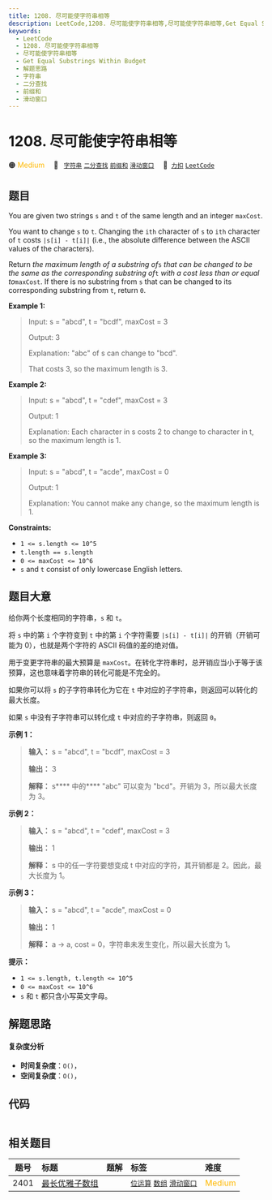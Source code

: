 ```yaml
---
title: 1208. 尽可能使字符串相等
description: LeetCode,1208. 尽可能使字符串相等,尽可能使字符串相等,Get Equal Substrings Within Budget,解题思路,字符串,二分查找,前缀和,滑动窗口
keywords:
  - LeetCode
  - 1208. 尽可能使字符串相等
  - 尽可能使字符串相等
  - Get Equal Substrings Within Budget
  - 解题思路
  - 字符串
  - 二分查找
  - 前缀和
  - 滑动窗口
---
```


# 1208. 尽可能使字符串相等

🟠 <font color=#ffb800>Medium</font>&emsp; 🔖&ensp; [`字符串`](/tag/string.md) [`二分查找`](/tag/binary-search.md) [`前缀和`](/tag/prefix-sum.md) [`滑动窗口`](/tag/sliding-window.md)&emsp; 🔗&ensp;[`力扣`](https://leetcode.cn/problems/get-equal-substrings-within-budget) [`LeetCode`](https://leetcode.com/problems/get-equal-substrings-within-budget)

## 题目

You are given two strings `s` and `t` of the same length and an integer
`maxCost`.

You want to change `s` to `t`. Changing the `ith` character of `s` to `ith`
character of `t` costs `|s[i] - t[i]|` (i.e., the absolute difference between
the ASCII values of the characters).

Return _the maximum length of a substring of_`s` _that can be changed to be
the same as the corresponding substring of_`t` _with a cost less than or equal
to_`maxCost`. If there is no substring from `s` that can be changed to its
corresponding substring from `t`, return `0`.



**Example 1:**

> Input: s = "abcd", t = "bcdf", maxCost = 3
> 
> Output: 3
> 
> Explanation: "abc" of s can change to "bcd".
> 
> That costs 3, so the maximum length is 3.

**Example 2:**

> Input: s = "abcd", t = "cdef", maxCost = 3
> 
> Output: 1
> 
> Explanation: Each character in s costs 2 to change to character in t,  so the maximum length is 1.

**Example 3:**

> Input: s = "abcd", t = "acde", maxCost = 0
> 
> Output: 1
> 
> Explanation: You cannot make any change, so the maximum length is 1.

**Constraints:**

  * `1 <= s.length <= 10^5`
  * `t.length == s.length`
  * `0 <= maxCost <= 10^6`
  * `s` and `t` consist of only lowercase English letters.


## 题目大意

给你两个长度相同的字符串，`s` 和 `t`。

将 `s` 中的第 `i` 个字符变到 `t` 中的第 `i` 个字符需要 `|s[i] - t[i]|` 的开销（开销可能为 0），也就是两个字符的
ASCII 码值的差的绝对值。

用于变更字符串的最大预算是 `maxCost`。在转化字符串时，总开销应当小于等于该预算，这也意味着字符串的转化可能是不完全的。

如果你可以将 `s` 的子字符串转化为它在 `t` 中对应的子字符串，则返回可以转化的最大长度。

如果 `s` 中没有子字符串可以转化成 `t` 中对应的子字符串，则返回 `0`。

**示例 1：**

> 
> 
> 
> 
> 
> **输入：** s = "abcd", t = "bcdf", maxCost = 3
> 
> **输出：** 3
> 
> **解释：** s**** 中的**** "abc" 可以变为 "bcd"。开销为 3，所以最大长度为 3。

**示例 2：**

> 
> 
> 
> 
> 
> **输入：** s = "abcd", t = "cdef", maxCost = 3
> 
> **输出：** 1
> 
> **解释：** s 中的任一字符要想变成 t 中对应的字符，其开销都是 2。因此，最大长度为 1。
> 
> 

**示例 3：**

> 
> 
> 
> 
> 
> **输入：** s = "abcd", t = "acde", maxCost = 0
> 
> **输出：** 1
> 
> **解释：** a -> a, cost = 0，字符串未发生变化，所以最大长度为 1。
> 
> 

**提示：**

  * `1 <= s.length, t.length <= 10^5`
  * `0 <= maxCost <= 10^6`
  * `s` 和 `t` 都只含小写英文字母。


## 解题思路

#### 复杂度分析

- **时间复杂度**：`O()`，
- **空间复杂度**：`O()`，

## 代码

```javascript

```

## 相关题目

<!-- prettier-ignore -->
| 题号 | 标题 | 题解 | 标签 | 难度 |
| :------: | :------ | :------: | :------ | :------ |
| 2401 | [最长优雅子数组](https://leetcode.com/problems/longest-nice-subarray) |  |  [`位运算`](/tag/bit-manipulation.md) [`数组`](/tag/array.md) [`滑动窗口`](/tag/sliding-window.md) | <font color=#ffb800>Medium</font> |
